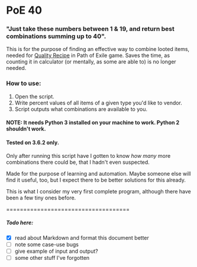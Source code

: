 # PoE 40

### "Just take these numbers between 1 & 19, and return best combinations summing up to 40".

This is for the purpose of finding an effective way to combine looted items, needed for [Quality Recipe](https://pathofexile.gamepedia.com/Vendor_recipe_system#Quality_Items) in Path of Exile game.
Saves the time, as counting it in calculator (or mentally, as some are able to) is no longer needed.


### How to use:
 1. Open the script.
 1. Write percent values of all items of a given type you'd like to vendor.
 1. Script outputs what combinations are available to you.


#### NOTE: It needs Python 3 installed on your machine to work. Python 2 shouldn't work.
#### Tested on 3.6.2 only.

Only after running this script have I gotten to know _how many_ more combinations there could be, that I hadn't even suspected.


Made for the purpose of learning and automation. 
Maybe someone else will find it useful, too, but I expect there to be better solutions for this already.

This is what I consider my very first complete program, although there have been a few tiny ones before.


====================================

##### Todo here:
   - [x] read about Markdown and format this document better
   - [ ] note some case-use bugs
   - [ ] give example of input and output?
   - [ ] some other stuff I've forgotten
